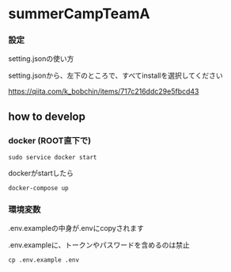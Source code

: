 # summerCampTeamA

### 設定

setting.jsonの使い方

setting.jsonから、左下のところで、すべてinstallを選択してください

https://qiita.com/k_bobchin/items/717c216ddc29e5fbcd43

## how to develop

### docker (ROOT直下で)
```sudo service docker start```

dockerがstartしたら

```docker-compose up```

### 環境変数

.env.exampleの中身が.envにcopyされます

.env.exampleに、トークンやパスワードを含めるのは禁止

```cp .env.example .env```

